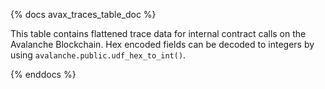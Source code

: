 {% docs avax_traces_table_doc %}

This table contains flattened trace data for internal contract calls on the Avalanche Blockchain. Hex encoded fields can be decoded to integers by using `avalanche.public.udf_hex_to_int()`.

{% enddocs %}